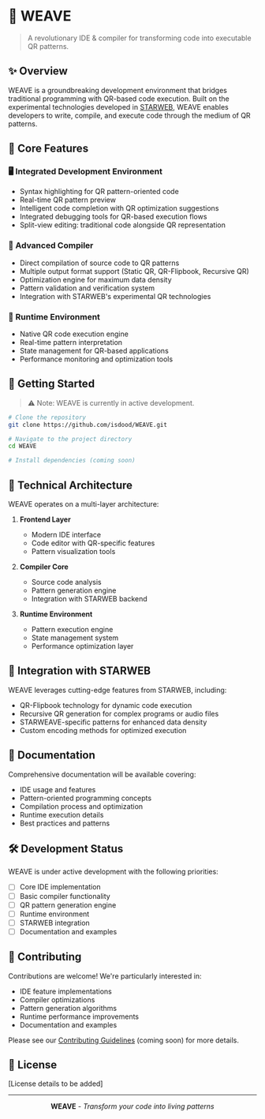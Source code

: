# 🌌 WEAVE

> A revolutionary IDE & compiler for transforming code into executable QR patterns.

## ✨ Overview

WEAVE is a groundbreaking development environment that bridges traditional programming with QR-based code execution. Built on the experimental technologies developed in [STARWEB](https://github.com/isdood/STARWEB), WEAVE enables developers to write, compile, and execute code through the medium of QR patterns.

## 🎯 Core Features

### 🖥️ Integrated Development Environment
- Syntax highlighting for QR pattern-oriented code
- Real-time QR pattern preview
- Intelligent code completion with QR optimization suggestions
- Integrated debugging tools for QR-based execution flows
- Split-view editing: traditional code alongside QR representation

### 🔄 Advanced Compiler
- Direct compilation of source code to QR patterns
- Multiple output format support (Static QR, QR-Flipbook, Recursive QR)
- Optimization engine for maximum data density
- Pattern validation and verification system
- Integration with STARWEB's experimental QR technologies

### 📱 Runtime Environment
- Native QR code execution engine
- Real-time pattern interpretation
- State management for QR-based applications
- Performance monitoring and optimization tools

## 🚀 Getting Started

> ⚠️ Note: WEAVE is currently in active development.

```bash
# Clone the repository
git clone https://github.com/isdood/WEAVE.git

# Navigate to the project directory
cd WEAVE

# Install dependencies (coming soon)
```

## 🔧 Technical Architecture

WEAVE operates on a multi-layer architecture:

1. **Frontend Layer**
   - Modern IDE interface
   - Code editor with QR-specific features
   - Pattern visualization tools

2. **Compiler Core**
   - Source code analysis
   - Pattern generation engine
   - Integration with STARWEB backend

3. **Runtime Environment**
   - Pattern execution engine
   - State management system
   - Performance optimization layer

## 🔗 Integration with STARWEB

WEAVE leverages cutting-edge features from STARWEB, including:
- QR-Flipbook technology for dynamic code execution
- Recursive QR generation for complex programs or audio files
- STARWEAVE-specific patterns for enhanced data density
- Custom encoding methods for optimized execution

## 📘 Documentation

Comprehensive documentation will be available covering:
- IDE usage and features
- Pattern-oriented programming concepts
- Compilation process and optimization
- Runtime execution details
- Best practices and patterns

## 🛠️ Development Status

WEAVE is under active development with the following priorities:
- [ ] Core IDE implementation
- [ ] Basic compiler functionality
- [ ] QR pattern generation engine
- [ ] Runtime environment
- [ ] STARWEB integration
- [ ] Documentation and examples

## 🤝 Contributing

Contributions are welcome! We're particularly interested in:
- IDE feature implementations
- Compiler optimizations
- Pattern generation algorithms
- Runtime performance improvements
- Documentation and examples

Please see our [Contributing Guidelines](CONTRIBUTING.md) (coming soon) for more details.

## 📜 License

[License details to be added]

---

<div align="center">

**WEAVE** - *Transform your code into living patterns*

</div>
